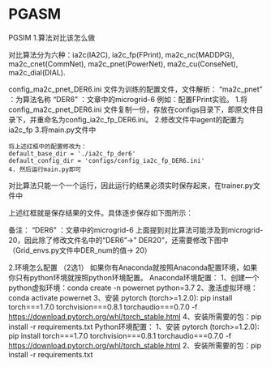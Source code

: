 # PGASM

PGSIM
1.算法对比该怎么做 

对比算法分为六种：ia2c(IA2C), ia2c_fp(FPrint), ma2c_nc(MADDPG), ma2c_cnet(CommNet), ma2c_pnet(PowerNet), ma2c_cu(ConseNet), ma2c_dial(DIAL).

config_ma2c_pnet_DER6.ini 文件为训练的配置文件，文件解析：
	“ma2c_pnet” ：为算法名称
	“DER6” ：文章中的microgrid-6
例如：配置FPrint实验。
1.将config_ma2c_pnet_DER6.ini 文件复制一份，存放在configs目录下，即原文件目录下，并重命名为config_ia2c_fp_DER6.ini。
2.修改文件中agent的配置为 ia2c_fp
3.将main.py文件中

	将上述红框中的配置修改为：
	default_base_dir = './ia2c_fp_der6'
	default_config_dir = 'configs/config_ia2c_fp_DER6.ini'
	4. 然后运行main.py即可
对比算法只能一个一个运行，因此运行的结果必须实时保存起来，在trainer.py文件中

上述红框就是保存结果的文件。具体逐步保存如下图所示：

备注：
“DER6” ：文章中的microgrid-6
上面提到对比算法可能涉及到microgrid-20，因此除了修改文件名中的“DER6”->” DER20”，还需要修改下图中（Grid_envs.py文件中DER_num的值-> 20）

2.环境怎么配置 （2选1）
	如果你有Anaconda就按照Anaconda配置环境，如果你只有python环境就按照python环境配置。
	Anaconda环境配置：
	1、创建一个python虚拟环境：conda create -n powernet python=3.7
	2、激活虚拟环境：conda activate powernet
	3、安装 pytorch (torch>=1.2.0):
		pip install torch===1.7.0 torchvision===0.8.1 torchaudio===0.7.0 -f https://download.pytorch.org/whl/torch_stable.html
	4、安装所需要的包：pip install -r requirements.txt
	Python环境配置：
	1、安装 pytorch (torch>=1.2.0):
		pip install torch===1.7.0 torchvision===0.8.1 torchaudio===0.7.0 -f https://download.pytorch.org/whl/torch_stable.html
	2、安装所需要的包：pip install -r requirements.txt
